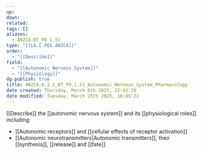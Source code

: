 ```yaml
---
up: 
down: 
related: 
tags: []
aliases:
  - ANZCA.BT_PO 1.51
type: "[[LO.C.PEX.ANZCA]]"
order:
  - "[[Describe]]"
field:
  - "[[Autonomic Nervous System]]"
  - "[[Physiology]]"
dg-publish: true
title: ANZCA.6.2.1_BT_PO.1.51_Autonomic_Nervous_System_Pharmacology
date created: Thursday, March 6th 2025, 12:41:29
date modified: Tuesday, March 25th 2025, 16:09:22
---
```


[[Describe]] the [[autonomic nervous system]] and its [[physiological roles]] including:

* [[Autonomic receptors]] and [[cellular effects of receptor activation]]
* [[Autonomic neurotransmitters|Autonomic transmitters]], their [[synthesis]], [[release]] and [[fate]]
